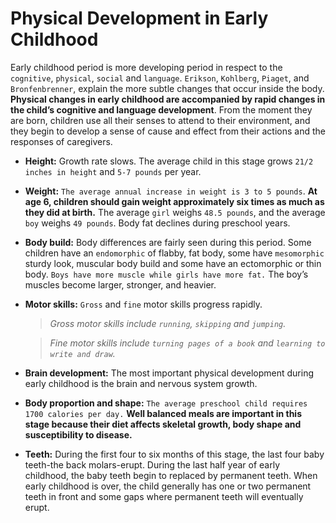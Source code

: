 # Physical Development in Early Childhood
Early childhood period is more developing period in respect to the `cognitive`, `physical`, `social` and `language`.
`Erikson`, `Kohlberg`, `Piaget`, and `Bronfenbrenner`, explain the more subtle changes that occur inside the body. **Physical changes in early
childhood are accompanied by rapid changes in the child’s cognitive and language development**. From the moment they are born, children use all
their senses to attend to their environment, and they begin to develop a sense of cause and effect from their actions and the responses of caregivers.

- **Height:** Growth rate slows. The average child in this stage grows `21/2 inches in height` and `5-7 pounds` per year.

- **Weight:** `The average annual increase in weight is 3 to 5 pounds`. **At age 6, children should gain weight approximately six times as much as
they did at birth.** The average `girl` weighs `48.5 pounds`, and the average `boy` weighs `49 pounds`. Body fat declines during preschool years.

- **Body build:** Body differences are fairly seen during this period. Some children have an `endomorphic` of flabby, fat body, some have
`mesomorphic` sturdy look, muscular body build and some have an ectomorphic or thin body. `Boys have more muscle while girls have more fat.`
The boy’s muscles become larger, stronger, and heavier.

- **Motor skills:** `Gross` and `fine` motor skills progress rapidly.
  > *Gross motor skills include `running`, `skipping` and `jumping`.*

  > *Fine motor skills include `turning pages of a book` and `learning to write and draw`.*

- **Brain development:** The most important physical development during early childhood is the brain and nervous system growth.

- **Body proportion and shape:** `The average preschool child requires 1700 calories per day.` **Well balanced meals are important in this stage
because their diet affects skeletal growth, body shape and susceptibility to disease.**

- **Teeth:** During the first four to six months of this stage, the last four baby teeth-the back molars-erupt. During the last half year of early
childhood, the baby teeth begin to replaced by permanent teeth. When early childhood is over, the child generally has one or two permanent teeth in
front and some gaps where permanent teeth will eventually erupt.
